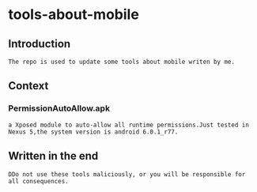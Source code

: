 # tools-about-mobile
## Introduction
	The repo is used to update some tools about mobile writen by me.
## Context
### PermissionAutoAllow.apk
	a Xposed module to auto-allow all runtime permissions.Just tested in Nexus 5,the system version is android 6.0.1_r77.
## Written in the end
	DDo not use these tools maliciously, or you will be responsible for all consequences.
